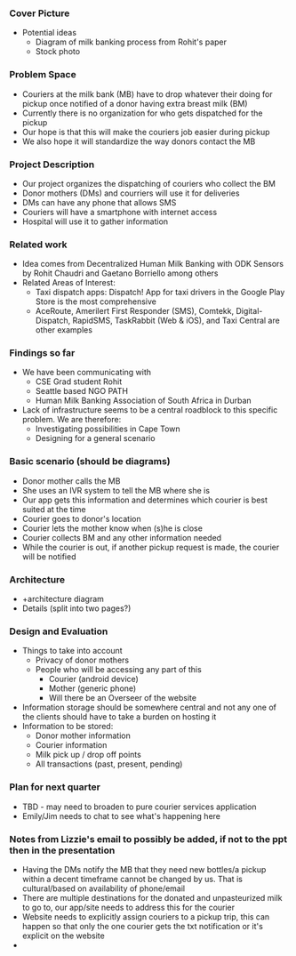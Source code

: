### Cover Picture
* Potential ideas
  * Diagram of milk banking process from Rohit's paper
  * Stock photo

### Problem Space
* Couriers at the milk bank (MB) have to drop whatever their doing for pickup once notified of a donor having extra breast milk (BM)
* Currently there is no organization for who gets dispatched for the pickup
* Our hope is that this will make the couriers job easier during pickup
* We also hope it will standardize the way donors contact the MB

### Project Description
* Our project organizes the dispatching of couriers who collect the BM
* Donor mothers (DMs) and courriers will use it for deliveries
* DMs can have any phone that allows SMS
* Couriers will have a smartphone with internet access
* Hospital will use it to gather information

### Related work
* Idea comes from Decentralized Human Milk Banking with ODK Sensors by Rohit Chaudri and Gaetano Borriello among others
* Related Areas of Interest:
  * Taxi dispatch apps: Dispatch! App for taxi drivers in the Google Play Store is the most comprehensive
  * AceRoute, Amerilert First Responder (SMS), Comtekk, Digital-Dispatch, RapidSMS, TaskRabbit (Web & iOS), and Taxi Central are other examples

### Findings so far
* We have been communicating with
  * CSE Grad student Rohit
  * Seattle based NGO PATH
  * Human Milk Banking Association of South Africa in Durban
* Lack of infrastructure seems to be a central roadblock to this specific problem. We are therefore:
  * Investigating possibilities in Cape Town
  * Designing for a general scenario

### Basic scenario (should be diagrams)
* Donor mother calls the MB
* She uses an IVR system to tell the MB where she is
* Our app gets this information and determines which courier is best suited at the time
* Courier goes to donor's location
* Courier lets the mother know when (s)he is close
* Courier collects BM and any other information needed
* While the courier is out, if another pickup request is made, the courier will be notified

### Architecture
* +architecture diagram
* Details (split into two pages?)

### Design and Evaluation
* Things to take into account
  * Privacy of donor mothers
  * People who will be accessing any part of this
      * Courier (android device)
      * Mother (generic phone)
      * Will there be an Overseer of the website
* Information storage should be somewhere central and not any one of the clients should
  have to take a burden on hosting it
* Information to be stored:
  * Donor mother information
  * Courier information
  * Milk pick up / drop off points
  * All transactions (past, present, pending) 

### Plan for next quarter
* TBD - may need to broaden to pure courier services application
* Emily/Jim needs to chat to see what's happening here


### Notes from Lizzie's email to possibly be added, if not to the ppt then in the presentation
* Having the DMs notify the MB that they need new bottles/a pickup within a decent timeframe cannot be changed by us. That is cultural/based on availability of phone/email
* There are multiple destinations for the donated and unpasteurized milk to go to, our app/site needs to address this for the courier
* Website needs to explicitly assign couriers to a pickup trip, this can happen so that only the one courier gets the txt notification or it's explicit on the website
* 
